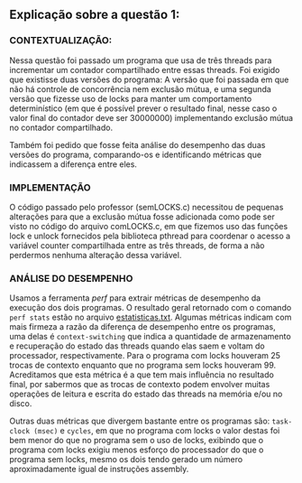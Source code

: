 ## Explicação sobre a questão 1:

### CONTEXTUALIZAÇÃO:

Nessa questão foi passado um programa que usa de três threads para incrementar um contador compartilhado entre essas threads.
Foi exigido que existisse duas versões do programa: A versão que foi passada em que não há controle de concorrência nem exclusão mútua,
e uma segunda versão que fizesse uso de locks para manter um comportamento determinístico (em que é possível prever o resultado final, nesse caso o valor final do contador deve ser 30000000) implementando exclusão mútua no contador compartilhado.

Também foi pedido que fosse feita análise do desempenho das duas versões do programa, comparando-os e identificando métricas que indicassem a diferença entre eles.

### IMPLEMENTAÇÃO

O código passado pelo professor (semLOCKS.c) necessitou de pequenas alterações para que a exclusão mútua fosse adicionada como pode ser visto no código do arquivo comLOCKS.c, em que fizemos uso das funções lock e unlock fornecidos pela biblioteca pthread para coordenar o acesso a variável counter compartilhada entre as três threads, de forma a não perdermos nenhuma alteração dessa variável.

### ANÁLISE DO DESEMPENHO

Usamos a ferramenta *perf* para extrair métricas de desempenho da execução dos dois programas. O resultado geral retornado com o comando `perf stats` estão no arquivo [estatisticas.txt](./estatisticas.txt).
Algumas métricas indicam com mais firmeza a razão da diferença de desempenho entre os programas, uma delas é `context-switching` que indica a quantidade de armazenamento e recuperação do estado das threads quando elas saem e voltam do processador, respectivamente.
Para o programa com locks houveram 25 trocas de contexto enquanto que no programa sem locks houveram 99. Acreditamos que esta métrica é a que tem mais influência no resultado final, por sabermos que as trocas de contexto podem envolver muitas operações de leitura e escrita do estado das threads na memória e/ou no disco.

Outras duas métricas que divergem bastante entre os programas são: `task-clock (msec)` e `cycles`, em que no programa com locks o valor destas foi bem menor do que no programa sem o uso de locks, exibindo que o programa com locks exigiu menos esforço do processador do que o programa sem locks, mesmo os dois tendo gerado um número aproximadamente igual de instruções assembly.
